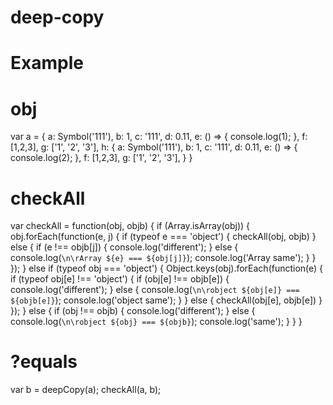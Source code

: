 # deep-copy

# Example
# obj
var a = {
  a: Symbol('111'),
  b: 1,
  c: '111',
  d: 0.11,
  e: () => {
    console.log(1);
  },
  f: [1,2,3],
  g: ['1', '2', '3'],
  h: {
	a: Symbol('111'),
    b: 1,
    c: '111',
    d: 0.11,
    e: () => {
      console.log(2);
    },
    f: [1,2,3],
    g: ['1', '2', '3'],
  }
}

# checkAll
var checkAll = function(obj, objb) {
  if (Array.isArray(obj)) {
    obj.forEach(function(e, j) {
      if (typeof e === 'object') {
        checkAll(obj, objb)
      } else {
      if (e !== objb[j]) {
          console.log('different');
        } else {
          console.log(`\n\rArray ${e} === ${obj[j]}`);
          console.log('Array same');
        }
      }
    });
  } else if (typeof obj === 'object') {
      Object.keys(obj).forEach(function(e) {
        if (typeof obj[e] !== 'object') {
          if (obj[e] !== objb[e]) {
            console.log('different');
          } else {
            console.log(`\n\robject ${obj[e]} === ${objb[e]}`);
            console.log('object same');
          }
        } else {
          checkAll(obj[e], objb[e])
        }
      });
  } else {
	if (obj !== objb) {
        console.log('different');
      } else {
        console.log(`\n\robject ${obj} === ${objb}`);
        console.log('same');
      }
  }
}
# ?equals
var b = deepCopy(a);
checkAll(a, b);